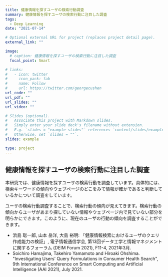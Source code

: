 ```yaml
---
title: 健康情報を探すユーザの検索行動調査
summary: 健康情報を探すユーザの検索行動に注目した調査
tags:
  - Deep Learning
date: "2021-07-14"

# Optional external URL for project (replaces project detail page).
external_link: ""

image:
  # caption: 健康情報を探すユーザの検索行動に注目した調査
  focal_point: Smart

# links:
#   - icon: twitter
#     icon_pack: fab
#     name: Follow
#     url: https://twitter.com/georgecushen
url_code: ""
url_pdf: ""
url_slides: ""
url_video: ""

# Slides (optional).
#   Associate this project with Markdown slides.
#   Simply enter your slide deck's filename without extension.
#   E.g. `slides = "example-slides"` references `content/slides/example-slides.md`.
#   Otherwise, set `slides = ""`.
slides: example

type: project
---
```

## 健康情報を探すユーザの検索行動に注目した調査

本研究では、健康情報を探すユーザの検索行動を調査しています。具体的には、検索キーワードの傾向やウェブページのどこをみて情報が確かであると判断しているかについて調査をしています。

ユーザの検索行動調査することで、検索行動の傾向が見えてきます。検索行動の傾向からユーザがあまり探していない情報やウェブページ内で見ていない部分を明らかにできます。このように、現在のユーザの行動の傾向を調査することができます。

+ 浜島 聡一郎, 山本 岳洋, 大島 裕明: 「健康情報検索におけるユーザのクエリ作成能力の検証」, 電子情報通信学会, 第13回データ工学と情報マネジメントに関するフォーラム (DEIM Forum 2021), F11-4, 2021年3月.
+ Soichiro Hamajima, Takehiro Yamamoto and Hiroaki Ohshima. "Investigating Users’ Query Formulations in Consumer Health Search", 9th International Conference on Smart Computing and Artificial Intelligence (AAI 2021), July 2021.